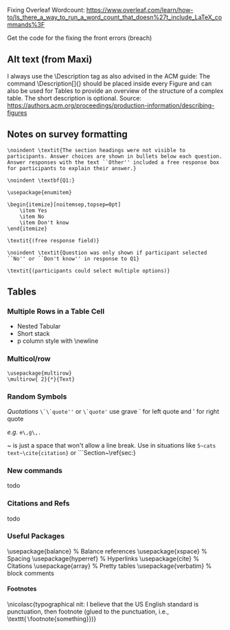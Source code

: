 Fixing Overleaf Wordcount: https://www.overleaf.com/learn/how-to/Is_there_a_way_to_run_a_word_count_that_doesn%27t_include_LaTeX_commands%3F

Get the code for the fixing the front errors (breach)

## Alt text (from Maxi)
I always use the \Description tag as also advised in the ACM guide:
The command \Description[<short description>]{<long description>} should be placed inside every Figure and can also be used for Tables to provide an overview of the structure of a complex table. The short description is optional.
Source: https://authors.acm.org/proceedings/production-information/describing-figures


## Notes on survey formatting
```\noindent \textit{The section headings were not visible to participants. Answer choices are shown in bullets below each question. Answer responses with the text ``Other'' included a free response box for participants to explain their answer.}```

 ```\noindent \textbf{Q1:}```

```
\usepackage{enumitem}

\begin{itemize}[noitemsep,topsep=0pt]
    \item Yes
    \item No
    \item Don't know
\end{itemize}
```

```\textit{(free response field)}```

```\noindent \textit{Question was only shown if participant selected ``No'' or ``Don't know'' in response to Q1}```

```\textit{(participants could select multiple options)}```

## Tables

### Multiple Rows in a Table Cell
* Nested Tabular
* Short stack
* p column style with \newline


### Multicol/row

```
\usepackage{multirow}
\multirow{ 2}{*}{Text}
```

### Random Symbols
*Quotations* ``` \`\`quote'' ```  or ``` \`quote' ``` use grave \` for left quote and ' for right quote

*e.g.* ``` e\,g\,. ```

~ is just a space that won't allow a line break. Use in situations like ```5~cats``` ```text~\cite{citation}``` or ```Section~\ref{sec:}


### New commands
todo

### Citations and Refs
todo


### Useful Packages
\usepackage{balance} % Balance references
\usepackage{xspace} % Spacing
\usepackage{hyperref} % Hyperlinks
\usepackage{cite} % Citations
\usepackage{array} % Pretty tables
\usepackage{verbatim} % block comments





#### Footnotes

\nicolasc{typographical nit: I believe that the US English standard is punctuation, then footnote (glued to the punctuation, i.e., \texttt{$\backslash$footnote\{something\}})}

